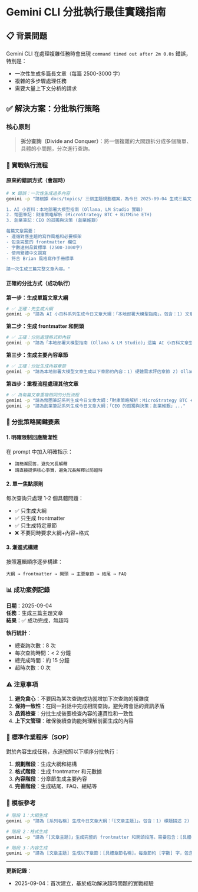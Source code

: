 # Gemini CLI 分批執行最佳實踐指南

## 📋 背景問題

Gemini CLI 在處理複雜任務時會出現 `command timed out after 2m 0.0s` 錯誤，特別是：
- 一次性生成多篇長文章（每篇 2500-3000 字）
- 複雜的多步驟處理任務
- 需要大量上下文分析的請求

## ✅ 解決方案：分批執行策略

### 核心原則
> **拆分查詢（Divide and Conquer）**：將一個複雜的大問題拆分成多個簡單、具體的小問題，分次進行查詢。

### 📝 實戰執行流程

#### 原來的錯誤方式（會超時）
```bash
# ❌ 錯誤：一次性生成過多內容
gemini -p "請根據 docs/topics/ 三個主題規劃檔案，為今日 2025-09-04 生成三篇文章。請按照各主題的寫作風格指導和 Brian 風格標準生成內容：

1. AI 小百科：本地部署大模型指南 (Ollama, LM Studio 實戰)
2. 幣圈筆記：財庫策略解析 (MicroStrategy BTC + BitMine ETH)  
3. 創業筆記：CEO 的孤獨與決策 (創業維艱)

每篇文章需要：
- 遵循對應主題的寫作風格和必要框架
- 包含完整的 frontmatter 欄位
- 字數達到品質標準 (2500-3000字)
- 使用繁體中文撰寫
- 符合 Brian 風格寫作手冊標準

請一次生成三篇完整文章內容。"
```

#### 正確的分批方式（成功執行）

**第一步：生成單篇文章大綱**
```bash
# ✅ 正確：先生成大綱
gemini -p "請為 AI 小百科系列生成今日文章大綱：「本地部署大模型指南」。包含：1) 文章標題和描述 2) 主要章節結構 3) 重點技術要點（Ollama, LM Studio）4) 目標讀者和難度定位。請簡潔回答，避免冗長解釋。"
```

**第二步：生成 frontmatter 和開頭**
```bash
# ✅ 正確：分別處理格式和內容
gemini -p "請為「本地部署大模型指南 (Ollama & LM Studio)」這篇 AI 小百科文章生成 frontmatter 和開頭。標題應該是關於本地部署，不是 O1 模型。請嚴格按照主題：本地部署大模型指南。"
```

**第三步：生成主要內容章節**
```bash
# ✅ 正確：分批生成內容章節
gemini -p "請為本地部署大模型文章生成以下章節的內容：1) 硬體需求評估章節 2) Ollama 工具介紹與安裝步驟 3) LM Studio 工具介紹與安裝步驟。每個章節約 400-500 字，包含實用的技術細節和步驟說明。"
```

**第四步：重複流程處理其他文章**
```bash
# ✅ 為每篇文章重複相同的分批流程
gemini -p "請為幣圈筆記系列生成今日文章大綱：「財庫策略解析：MicroStrategy BTC + BitMine ETH」..."
gemini -p "請為創業筆記系列生成今日文章大綱：「CEO 的孤獨與決策：創業維艱」..."
```

### 🎯 分批策略關鍵要素

#### 1. 明確限制回應簡潔性
在 prompt 中加入明確指示：
- `請簡潔回答，避免冗長解釋`
- `請直接提供核心事實，避免冗長解釋以防超時`

#### 2. 單一焦點原則
每次查詢只處理 1-2 個具體問題：
- ✅ 只生成大綱
- ✅ 只生成 frontmatter 
- ✅ 只生成特定章節
- ❌ 不要同時要求大綱+內容+格式

#### 3. 漸進式構建
按照邏輯順序逐步構建：
```
大綱 → frontmatter → 開頭 → 主要章節 → 結尾 → FAQ
```

### 📊 成功案例記錄

**日期**：2025-09-04  
**任務**：生成三篇主題文章  
**結果**：✅ 成功完成，無超時

**執行統計**：
- 總查詢次數：8 次
- 每次查詢時間：< 2 分鐘
- 總完成時間：約 15 分鐘
- 超時次數：0 次

### ⚠️ 注意事項

1. **避免貪心**：不要因為某次查詢成功就增加下次查詢的複雜度
2. **保持一致性**：在同一對話中完成相關查詢，避免跨會話的資訊矛盾
3. **品質檢查**：分批生成後要檢查內容的連貫性和一致性
4. **上下文管理**：確保後續查詢能夠理解前面生成的內容

### 🔄 標準作業程序（SOP）

對於內容生成任務，永遠按照以下順序分批執行：

1. **規劃階段**：生成大綱和結構
2. **格式階段**：生成 frontmatter 和元數據
3. **內容階段**：分章節生成主要內容
4. **完善階段**：生成結尾、FAQ、總結等

### 📝 模板參考

```bash
# 階段 1：大綱生成
gemini -p "請為 [系列名稱] 生成今日文章大綱：「[文章主題]」。包含：1) 標題描述 2) 章節結構 3) 核心要點 4) 目標定位。請簡潔回答。"

# 階段 2：格式生成  
gemini -p "請為「[文章主題]」生成完整的 frontmatter 和開頭段落。需要包含：[具體欄位要求]。請簡潔輸出。"

# 階段 3：內容生成
gemini -p "請為 [文章主題] 生成以下章節：[具體章節名稱]。每章節約 [字數] 字，包含 [具體要求]。"
```

---

**更新記錄**：
- 2025-09-04：首次建立，基於成功解決超時問題的實戰經驗